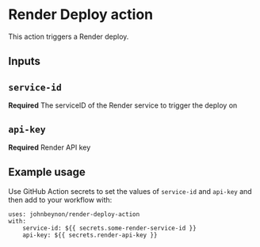 # Render Deploy action

This action triggers a Render deploy.

## Inputs

## `service-id`

**Required** The serviceID of the Render service to trigger the deploy on

## `api-key`

**Required** Render API key

## Example usage

Use GitHub Action secrets to set the values of `service-id` and `api-key` and then add to your workflow with:

```
uses: johnbeynon/render-deploy-action
with:
	service-id: ${{ secrets.some-render-service-id }}
	api-key: ${{ secrets.render-api-key }}
```
